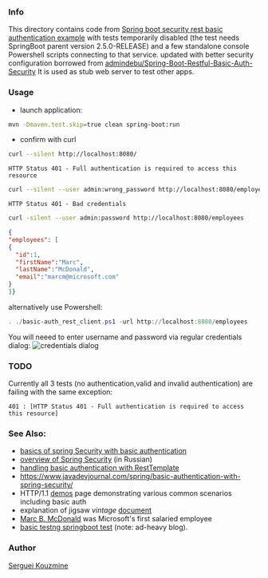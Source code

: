 ### Info

This directory contains code from [Spring boot security rest basic authentication example](https://howtodoinjava.com/spring-boot2/security-rest-basic-auth-example/) with tests temporarily disabled (the test needs SpringBoot parent version 2.5.0-RELEASE) and a few standalone console Powershell scripts connecting to that service.
updated with better security configuration borrowed from [admindebu/Spring-Boot-Restful-Basic-Auth-Security](https://github.com/admindebu/Spring-Boot-Restful-Basic-Auth-Security)
It is used as stub web server to test other apps.

### Usage

* launch application:
```sh
mvn -Dmaven.test.skip=true clean spring-boot:run
```

* confirm with curl
```sh
curl --silent http://localhost:8080/
```
```text
HTTP Status 401 - Full authentication is required to access this resource
```
```sh
curl --silent --user admin:wrong_password http://localhost:8080/employees
```
```text
HTTP Status 401 - Bad credentials
```
```sh
curl -silent --user admin:password http://localhost:8080/employees
```
```json
{
"employees": [
{
  "id":1,
  "firstName":"Marc",
  "lastName":"McDonald",
  "email":"marcm@microsoft.com"
}
]}
```
alternatively use Powershell:
```powershell
. ./basic-auth_rest_client.ps1 -url http://localhost:8080/employees
```
You will neeed to enter username and password via regular credentials dialog:
![credentials dialog](https://github.com/sergueik/springboot_study/blob/master/basic-basic-auth/screenshots/capture-auth.jpg)

### TODO

Currently all 3 tests (no authentication,valid and invalid authentication) are failing with the same exception:
```text
401 : [HTTP Status 401 - Full authentication is required to access this resource]
```
### See Also:

  * [basics of spring Security with basic authentication](https://www.baeldung.com/spring-security-basic-authentication)
  * [overview of Spring Security](https://ru.wikibooks.org/wiki/Spring_Security/Технический_обзор_Spring_Security) (in Russian)
  * [handling basic authentication with RestTemplate](https://www.baeldung.com/how-to-use-resttemplate-with-basic-authentication-in-spring)
  * https://www.javadevjournal.com/spring/basic-authentication-with-spring-security/
  * HTTP/1.1 [demos](https://jigsaw.w3.org/HTTP/) page demonstrating various common scenarios including basic auth
  * explanation of jigsaw *vintage* [document](https://www.w3.org/Jigsaw/Doc/User/authentication.html) 
  * [Marc B. McDonald](https://en.wikipedia.org/wiki/Marc_McDonald) was Microsoft's first salaried employee
  * [basic testng springboot test](https://www.javainuse.com/spring/springboot_testng) (note: ad-heavy blog).

### Author
[Serguei Kouzmine](kouzmine_serguei@yahoo.com)
